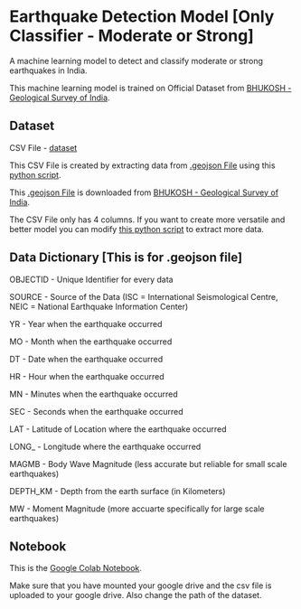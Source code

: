 # Earthquake Detection Model [Only Classifier - Moderate or Strong]

A machine learning model to detect and classify moderate or strong earthquakes in India.

This machine learning model is trained on Official Dataset from [BHUKOSH - Geological Survey of India](https://bhukosh.gsi.gov.in/Bhukosh/Public).

## Dataset

CSV File - [dataset](earthquake.csv)

This CSV File is created by extracting data from [.geojson File](Earthquake.geojson) using this [python script](create_dataset_csv.py).

This [.geojson File](Earthquake.geojson)  is downloaded from [BHUKOSH - Geological Survey of India](https://bhukosh.gsi.gov.in/Bhukosh/Public).

The CSV File only has 4 columns. If you want to create more versatile and better model you can modify [this python script](create_dataset_csv.py) to extract more data.

## Data Dictionary [This is for .geojson file]

OBJECTID - Unique Identifier for every data

SOURCE - Source of the Data (ISC = International Seismological Centre, NEIC = National Earthquake Information Center)

YR - Year when the earthquake occurred

MO - Month when the earthquake occurred

DT - Date when the earthquake occurred

HR - Hour when the earthquake occurred

MN - Minutes when the earthquake occurred

SEC - Seconds when the earthquake occurred

LAT - Latitude of Location where the earthquake occurred

LONG_ - Longitude where the earthquake occurred

MAGMB - Body Wave Magnitude (less accurate but reliable for small scale earthquakes)

DEPTH_KM - Depth from the earth surface (in Kilometers)

MW - Moment Magnitude (more accuarte specifically for large scale earthquakes)

## Notebook

This is the [Google Colab Notebook](https://colab.research.google.com/drive/1tIuRzrtZpWHwdHoGxAVVhI9hHvCOpsDg?usp=sharing).

Make sure that you have mounted your google drive and the csv file is uploaded to your google drive. Also change the path of the dataset.
